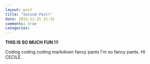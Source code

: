 ```yaml
---
layout: post
title: "Second Post!"
date: 2013-11-25 21:31
comments: true
categories: 
---
```


**THIS IS SO MUCH FUN !!!**

Coding coding coding markdown fancy pants I'm so fancy pants. HI CECILE.